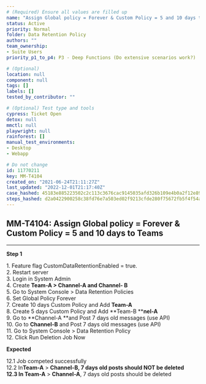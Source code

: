 ```yaml
---
# (Required) Ensure all values are filled up
name: "Assign Global policy = Forever & Custom Policy = 5 and 10 days to Teams"
status: Active
priority: Normal
folder: Data Retention Policy
authors: ""
team_ownership: 
- Suite Users
priority_p1_to_p4: P3 - Deep Functions (Do extensive scenarios work?)

# (Optional)
location: null
component: null
tags: []
labels: []
tested_by_contributor: ""

# (Optional) Test type and tools
cypress: Ticket Open
detox: null
mmctl: null
playwright: null
rainforest: []
manual_test_environments: 
- Desktop
- Webapp

# Do not change
id: 11770211
key: MM-T4104
created_on: "2021-06-24T21:11:27Z"
last_updated: "2022-12-01T21:17:40Z"
case_hashed: 45183e885223502c2c113c3676cac9145035afd326b109e4b0a2f12e899a2711ff21c17c6a83c55363e24e18211faf8c
steps_hashed: d2a0422900258c38fd76e7a503ed02f9213cfde280f75672fb5f4f54aea8153dc6f922ae3f2c2348ebaa8df4a3a14697
---
```


<!-- (Auto-generated) Based on frontmatter's "key" and "name" -->

## MM-T4104: Assign Global policy = Forever & Custom Policy = 5 and 10 days to Teams

---

**Step 1**

1\. Feature flag CustomDataRetentionEnabled = true.\
2\. Restart server\
3\. Login in System Admin\
4\. Create **Team-A **> **Channel-A** and** Channel- B**\
5\. Go to System Console > Data Retention Policies\
6\. Set Global Policy Forever\
7\. Create 10 days Custom Policy and Add **Team-A**\
8\. Create 5 days Custom Policy and Add \*\*Team-B \*\***nel-A**\
9\. Go to \*\*Channel-A \*\*and Post 7 days old messages (use API)\
10\. Go to **Channel-B** and Post 7 days old messages (use API)\
11\. Go to System Console > Data Retention Policy\
12\. Click Run Deletion Job Now

**Expected**

12.1 Job competed successfully\
12.2 In**Team-A** > **Channel-B, **7 days old posts should **NOT** be deleted\
12.3** **In** Team-A** > **Channel-A**, 7 days old posts should be deleted
